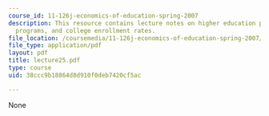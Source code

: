 ```yaml
---
course_id: 11-126j-economics-of-education-spring-2007
description: This resource contains lecture notes on higher education policy, scholarship
  programs, and college enrollment rates.
file_location: /coursemedia/11-126j-economics-of-education-spring-2007/38ccc9b18864d8d910f0deb7420cf5ac_lecture25.pdf
file_type: application/pdf
layout: pdf
title: lecture25.pdf
type: course
uid: 38ccc9b18864d8d910f0deb7420cf5ac

---
```

None